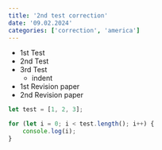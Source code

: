 ```yaml
---
title: '2nd test correction'
date: '09.02.2024'
categories: ['correction', 'america']
---
```


- 1st Test
- 2nd Test
- 3rd Test
  - indent
- 1st Revision paper
- 2nd Revision paper

```js
let test = [1, 2, 3];

for (let i = 0; i < test.length(); i++) {
	console.log(i);
}
```
